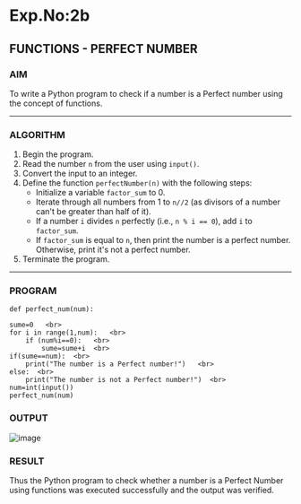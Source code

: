 # Exp.No:2b  
## FUNCTIONS - PERFECT NUMBER

### AIM  
To write a Python program to check if a number is a Perfect number using the concept of functions.

---

### ALGORITHM

1. Begin the program.  
2. Read the number `n` from the user using `input()`.  
3. Convert the input to an integer.  
4. Define the function `perfectNumber(n)` with the following steps:  
    - Initialize a variable `factor_sum` to 0.  
    - Iterate through all numbers from 1 to `n//2` (as divisors of a number can't be greater than half of it).  
    - If a number `i` divides `n` perfectly (i.e., `n % i == 0`), add `i` to `factor_sum`.  
    - If `factor_sum` is equal to `n`, then print the number is a perfect number. Otherwise, print it's not a perfect number.  
5. Terminate the program.

---

### PROGRAM
```
def perfect_num(num):

sume=0   <br>
for i in range(1,num):   <br>
    if (num%i==0):   <br>
        sume=sume+i  <br>
if(sume==num):  <br>
    print("The number is a Perfect number!")   <br>
else:  <br>
    print("The number is not a Perfect number!")  <br>
num=int(input())
perfect_num(num)

```
### OUTPUT
![image](https://github.com/user-attachments/assets/6d7dc47b-4273-4de1-9a50-9413a47d0a75)


### RESULT
Thus the Python program to check whether a number is a Perfect Number using functions was executed successfully and the output was verified.
